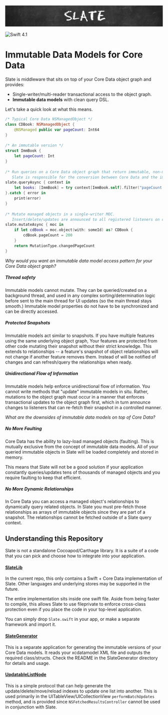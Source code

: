 ![Slate](/Misc/Banner/banner.png)

![Swift 4.1](https://img.shields.io/badge/Swift-4.1-orange.svg?style=flat)

# Immutable Data Models for Core Data

Slate is middleware that sits on top of your Core Data object graph and provides:

* Single-writer/multi-reader transactional access to the object graph.
* **Immutable data models** with clean query DSL.

Let's take a quick look at what this means.

```swift
/* Typical Core Data NSManagedObject */
class CDBook: NSManagedObject {
    @NSManaged public var pageCount: Int64
}

/* An immutable version */
struct ImmBook {
    let pageCount: Int
}

/* Run queries on a Core Data object graph that return immutable, non-managed objects.
   Slate is responsible for the conversion between Core Data and the immutable types.  */
slate.queryAsync { context in
    let books: [ImmBook] = try context[ImmBook.self].filter("pageCount > 100").fetch()
}.catch { error in
    print(error)
}

/* Mutate managed objects in a single-writer MOC.  
   Insert/delete/updates are announced to all registered listeners on completion. */
slate.mutateAsync { moc in
    if let cdBook = moc.object(with: someId) as? CDBook {
        cdBook.pageCount = 200
    }
    return MutationType.changedPageCount
}
```

*Why would you want an immutable data model access pattern for your Core Data object graph?*

##### Thread safety

Immutable models cannot mutate.  They can be queried/created on a background thread, and used in any
complex sorting/determination logic before sent to the main thread for UI updates (so the main thread stays smooth.)  Immutable
model properties do not have to be synchronized and can be directly accessed.
  
##### Protected Snapshots

Immutable models act similar to snapshots. If you have multiple features using the same underlying object graph, 
Your features are protected from other code mutating their snapshot without their strict knowledge.  This extends
to relationships -- a feature's snapshot of object relationships will not change if another feature removes them.
Instead of will be notified of changes and can refresh/query the relationships when ready.

##### Unidirectional Flow of Information

Immutable models help enforce unidirectional flow of information.  You cannot write methods that "update" immutable
models in situ.  Rather, mutations to the object graph must occur in a manner that enforces transactional
updates to the object graph first, which in turn announce changes to listeners that can re-fetch their snapshot in a
controlled manner.

*What are the downsides of immutable data models on top of Core Data?*

##### No More Faulting

Core Data has the ability to lazy-load managed objects (faulting).  This is mutually exclusive from the
concept of immutable data models.  All of your queried immutable objects in Slate will be loaded completely
and stored in memory.

This means that Slate will not be a good solution if your application constantly queries/updates tens of
thousands of managed objects and you require faulting to keep that efficient.

##### No More Dynamic Relationships

In Core Data you can access a managed object's relationships to dynamically query related objects.  In Slate
you must pre-fetch those relationships as arrays of immutable objects since they are part of a snapshot.  The relationships cannot be fetched outside
of a Slate query context.

## Understanding this Repository

Slate is not a standalone Cocoapod/Carthage library.  It is a suite of a code that you can pick and choose how to integrate
into your application.

#### [SlateLib](SlateLib/Swift_CoreData)

In the current repo, this only contains a Swift + Core Data implementation of Slate.  Other languages and underlying stores may
be supported in the future.

The entire implementation sits inside one swift file.  Aside from being faster to compile, this allows Slate to
use fileprivate to enforce cross-class protection even if you place the code in your top-level application.

You can simply drop ```Slate.swift``` in your app, or make a separate framework and import it.

#### [SlateGenerator](SlateGenerator)

This is a separate application for generating the immutable versions of your Core Data models.  It reads your xcdatamodel XML file
and outputs the required class/structs.  Check the README in the SlateGenerator directory for details and usage.


#### [UpdatableListNode](UpdatableListNode)

This is a simple protocol that can help generate the update/delete/move/reload indexes to update one list into another.
This is used primarily in the UITableView/UICollectionView ```performBatchUpdates``` method, and is provided since
```NSFetchedResultsController``` cannot be used in conjunction with Slate.

